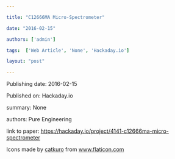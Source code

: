 ---
title: "C12666MA Micro-Spectrometer"
date: "2016-02-15"
authors: ['admin']
tags:  ['Web Article', 'None', 'Hackaday.io']
layout: "post"
---
Publishing date: 2016-02-15

Published on: Hackaday.io

summary: None

authors: Pure Engineering

link to paper: https://hackaday.io/project/4141-c12666ma-micro-spectrometer

Icons made by <a href="https://www.flaticon.com/free-icon/bookshelves_3576884" title="catkuro">catkuro</a> from <a href="https://www.flaticon.com/" title="Flaticon"> www.flaticon.com</a>
